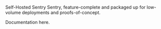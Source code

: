 Self-Hosted Sentry
Sentry, feature-complete and packaged up for low-volume deployments and proofs-of-concept.

Documentation here.
